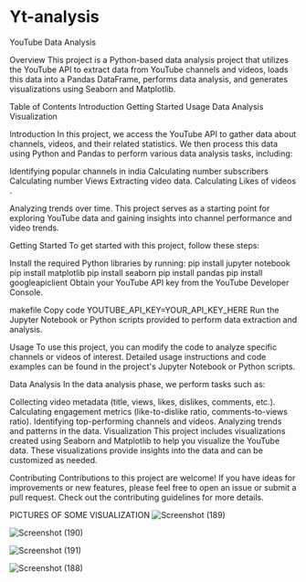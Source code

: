 # Yt-analysis
YouTube Data Analysis

Overview
This project is a Python-based data analysis project that utilizes the YouTube API to extract data from YouTube channels and videos, loads this data into a Pandas DataFrame, performs data analysis, and generates visualizations using Seaborn and Matplotlib.

Table of Contents
Introduction
Getting Started
Usage
Data Analysis
Visualization

Introduction
In this project, we access the YouTube API to gather data about channels, videos, and their related statistics. We then process this data using Python and Pandas to perform various data analysis tasks, including:

Identifying popular channels in india
Calculating number subscribers 
Calculating number Views 
Extracting video data.
Calculating Likes of videos .

Analyzing trends over time.
This project serves as a starting point for exploring YouTube data and gaining insights into channel performance and video trends.

Getting Started
To get started with this project, follow these steps:

Install the required Python libraries by running:
pip install jupyter notebook
pip install matplotlib
pip install seaborn
pip install pandas
pip install googleapiclient
Obtain your YouTube API key from the YouTube Developer Console.

makefile
Copy code
YOUTUBE_API_KEY=YOUR_API_KEY_HERE
Run the Jupyter Notebook or Python scripts provided to perform data extraction and analysis.

Usage
To use this project, you can modify the code to analyze specific channels or videos of interest. Detailed usage instructions and code examples can be found in the project's Jupyter Notebook or Python scripts.

Data Analysis
In the data analysis phase, we perform tasks such as:

Collecting video metadata (title, views, likes, dislikes, comments, etc.).
Calculating engagement metrics (like-to-dislike ratio, comments-to-views ratio).
Identifying top-performing channels and videos.
Analyzing trends and patterns in the data.
Visualization
This project includes visualizations created using Seaborn and Matplotlib to help you visualize the YouTube data. These visualizations provide insights into the data and can be customized as needed.

Contributing
Contributions to this project are welcome! If you have ideas for improvements or new features, please feel free to open an issue or submit a pull request. Check out the contributing guidelines for more details.

PICTURES OF SOME VISUALIZATION 
![Screenshot (189)](https://github.com/shubhampatel2810/Yt-analysis/assets/137332700/ddbdf5b0-9396-4a07-8e20-406c464ff9cd)

![Screenshot (190)](https://github.com/shubhampatel2810/Yt-analysis/assets/137332700/4447c5bc-73c7-4e2a-b870-1aa9be5df35a)

![Screenshot (191)](https://github.com/shubhampatel2810/Yt-analysis/assets/137332700/0ac0f1cc-ab06-43c4-87aa-bbcb77159a1a)

![Screenshot (188)](https://github.com/shubhampatel2810/Yt-analysis/assets/137332700/2de1fa6f-271e-4605-a7ad-cad24da2100c)

